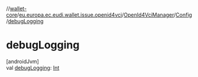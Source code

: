 //[wallet-core](../../../../index.md)/[eu.europa.ec.eudi.wallet.issue.openid4vci](../../index.md)/[OpenId4VciManager](../index.md)/[Config](index.md)/[debugLogging](debug-logging.md)

# debugLogging

[androidJvm]\
val [debugLogging](debug-logging.md): [Int](https://kotlinlang.org/api/latest/jvm/stdlib/kotlin/-int/index.html)
